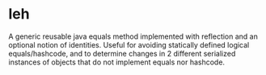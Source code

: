 leh
===

A generic reusable java equals method implemented with reflection and an optional notion of identities. Useful for avoiding statically defined logical equals/hashcode, and to determine changes in 2 different serialized instances of objects that do not implement equals nor hashcode.
